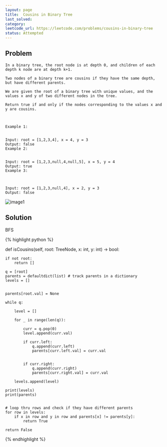 ```yaml
---
layout: page
title:  Cousins in Binary Tree
last_solved: 
category: 
leetcode_url: https://leetcode.com/problems/cousins-in-binary-tree
status: Attempted
---
```


Problem
-------

```
In a binary tree, the root node is at depth 0, and children of each depth k node are at depth k+1.

Two nodes of a binary tree are cousins if they have the same depth, but have different parents.

We are given the root of a binary tree with unique values, and the values x and y of two different nodes in the tree.

Return true if and only if the nodes corresponding to the values x and y are cousins.

 

Example 1:


Input: root = [1,2,3,4], x = 4, y = 3
Output: false
Example 2:


Input: root = [1,2,3,null,4,null,5], x = 5, y = 4
Output: true
Example 3:



Input: root = [1,2,3,null,4], x = 2, y = 3
Output: false

```

![image1](https://assets.leetcode.com/uploads/2019/02/12/q1248-02.png)

Solution
----------

BFS

{% highlight python %}

def isCousins(self, root: TreeNode, x: int, y: int) -> bool:
    
    if not root:
        return []
    
    q = [root]
    parents = defaultdict(list) # track parents in a dictionary
    levels = []
    
    
    parents[root.val] = None
    
    while q:

        level = []
        
        for _ in range(len(q)):
        
            curr = q.pop(0)
            level.append(curr.val)
        
            if curr.left:
                q.append(curr.left)
                parents[curr.left.val] = curr.val
            
            
            if curr.right:
                q.append(curr.right)
                parents[curr.right.val] = curr.val
    
        levels.append(level)
    
    print(levels)
    print(parents)
    
    
    # loop thru rows and check if they have different parents
    for row in levels:
        if x in row and y in row and parents[x] != parents[y]:
            return True
    
    return False

{% endhighlight %}
